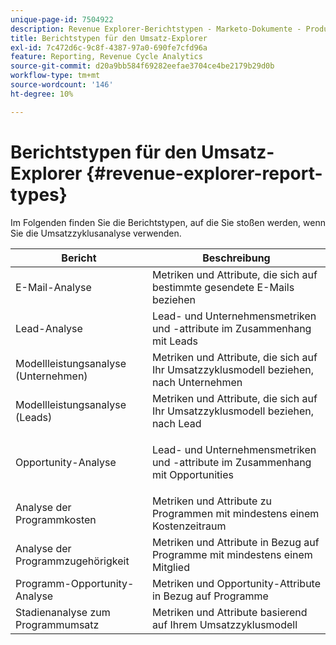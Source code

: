 ```yaml
---
unique-page-id: 7504922
description: Revenue Explorer-Berichtstypen - Marketo-Dokumente - Produktdokumentation
title: Berichtstypen für den Umsatz-Explorer
exl-id: 7c472d6c-9c8f-4387-97a0-690fe7cfd96a
feature: Reporting, Revenue Cycle Analytics
source-git-commit: d20a9bb584f69282eefae3704ce4be2179b29d0b
workflow-type: tm+mt
source-wordcount: '146'
ht-degree: 10%

---
```


# Berichtstypen für den Umsatz-Explorer {#revenue-explorer-report-types}

Im Folgenden finden Sie die Berichtstypen, auf die Sie stoßen werden, wenn Sie die Umsatzzyklusanalyse verwenden.

<table> 
 <thead> 
  <tr> 
   <th>Bericht</th> 
   <th>Beschreibung</th> 
  </tr> 
 </thead> 
 <tbody> 
  <tr> 
   <td>E-Mail-Analyse</td> 
   <td>Metriken und Attribute, die sich auf bestimmte gesendete E-Mails beziehen</td> 
  </tr> 
  <tr> 
   <td>Lead-Analyse</td> 
   <td>Lead- und Unternehmensmetriken und -attribute im Zusammenhang mit Leads</td> 
  </tr> 
  <tr> 
   <td>Modellleistungsanalyse (Unternehmen)</td> 
   <td>Metriken und Attribute, die sich auf Ihr Umsatzzyklusmodell beziehen, nach Unternehmen</td> 
  </tr> 
  <tr> 
   <td>Modellleistungsanalyse (Leads)</td> 
   <td>Metriken und Attribute, die sich auf Ihr Umsatzzyklusmodell beziehen, nach Lead</td> 
  </tr> 
  <tr> 
   <td>Opportunity-Analyse</td> 
   <td><p>Lead- und Unternehmensmetriken und -attribute im Zusammenhang mit Opportunities</p></td> 
  </tr> 
  <tr> 
   <td>Analyse der Programmkosten</td> 
   <td>Metriken und Attribute zu Programmen mit mindestens einem Kostenzeitraum</td> 
  </tr> 
  <tr> 
   <td>Analyse der Programmzugehörigkeit</td> 
   <td>Metriken und Attribute in Bezug auf Programme mit mindestens einem Mitglied</td> 
  </tr> 
  <tr> 
   <td>Programm-Opportunity-Analyse</td> 
   <td>Metriken und Opportunity-Attribute in Bezug auf Programme</td> 
  </tr> 
  <tr> 
   <td>Stadienanalyse zum Programmumsatz</td> 
   <td>Metriken und Attribute basierend auf Ihrem Umsatzzyklusmodell</td> 
  </tr> 
 </tbody> 
</table>
